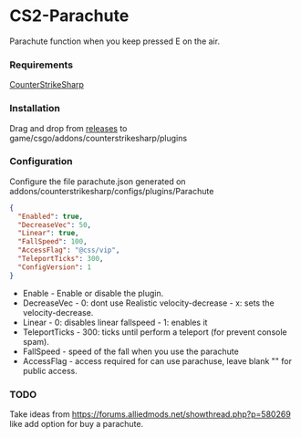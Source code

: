 # CS2-Parachute

Parachute function when you keep pressed E on the air. 

### Requirements
[CounterStrikeSharp](https://github.com/roflmuffin/CounterStrikeSharp/)

### Installation

Drag and drop from [releases](https://github.com/Franc1sco/CS2-Parachute/releases) to game/csgo/addons/counterstrikesharp/plugins

### Configuration

Configure the file parachute.json generated on addons/counterstrikesharp/configs/plugins/Parachute
```json
{
  "Enabled": true,
  "DecreaseVec": 50,
  "Linear": true,
  "FallSpeed": 100,
  "AccessFlag": "@css/vip",
  "TeleportTicks": 300,
  "ConfigVersion": 1
}
```
* Enable - Enable or disable the plugin.
* DecreaseVec - 0: dont use Realistic velocity-decrease - x: sets the velocity-decrease.
* Linear - 0: disables linear fallspeed - 1: enables it
* TeleportTicks - 300: ticks until perform a teleport (for prevent console spam).
* FallSpeed - speed of the fall when you use the parachute
* AccessFlag - access required for can use parachuse, leave blank "" for public access.

### TODO

Take ideas from https://forums.alliedmods.net/showthread.php?p=580269 like add option for buy a parachute.
